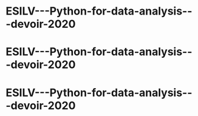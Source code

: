 # ESILV---Python-for-data-analysis---devoir-2020
# ESILV---Python-for-data-analysis---devoir-2020
# ESILV---Python-for-data-analysis---devoir-2020
